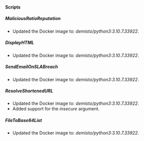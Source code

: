 
#### Scripts
##### MaliciousRatioReputation
- Updated the Docker image to: *demisto/python3:3.10.7.33922*.

##### DisplayHTML
- Updated the Docker image to: *demisto/python3:3.10.7.33922*.

##### SendEmailOnSLABreach
- Updated the Docker image to: *demisto/python3:3.10.7.33922*.

##### ResolveShortenedURL
- Updated the Docker image to: *demisto/python3:3.10.7.33922*.
- Added support for the *insecure* argument.

##### FileToBase64List
- Updated the Docker image to: *demisto/python3:3.10.7.33922*.